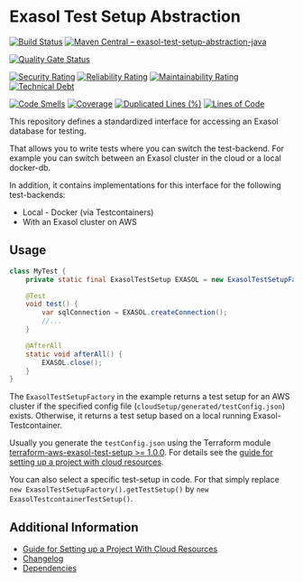 # Exasol Test Setup Abstraction

[![Build Status](https://github.com/exasol/exasol-test-setup-abstraction-java/actions/workflows/ci-build.yml/badge.svg)](https://github.com/exasol/exasol-test-setup-abstraction-java/actions/workflows/ci-build.yml)
[![Maven Central – exasol-test-setup-abstraction-java](https://img.shields.io/maven-central/v/com.exasol/exasol-test-setup-abstraction-java)](https://search.maven.org/artifact/com.exasol/exasol-test-setup-abstraction-java)

[![Quality Gate Status](https://sonarcloud.io/api/project_badges/measure?project=com.exasol%3Aexasol-test-setup-abstraction-java&metric=alert_status)](https://sonarcloud.io/dashboard?id=com.exasol%3Aexasol-test-setup-abstraction-java)

[![Security Rating](https://sonarcloud.io/api/project_badges/measure?project=com.exasol%3Aexasol-test-setup-abstraction-java&metric=security_rating)](https://sonarcloud.io/dashboard?id=com.exasol%3Aexasol-test-setup-abstraction-java)
[![Reliability Rating](https://sonarcloud.io/api/project_badges/measure?project=com.exasol%3Aexasol-test-setup-abstraction-java&metric=reliability_rating)](https://sonarcloud.io/dashboard?id=com.exasol%3Aexasol-test-setup-abstraction-java)
[![Maintainability Rating](https://sonarcloud.io/api/project_badges/measure?project=com.exasol%3Aexasol-test-setup-abstraction-java&metric=sqale_rating)](https://sonarcloud.io/dashboard?id=com.exasol%3Aexasol-test-setup-abstraction-java)
[![Technical Debt](https://sonarcloud.io/api/project_badges/measure?project=com.exasol%3Aexasol-test-setup-abstraction-java&metric=sqale_index)](https://sonarcloud.io/dashboard?id=com.exasol%3Aexasol-test-setup-abstraction-java)

[![Code Smells](https://sonarcloud.io/api/project_badges/measure?project=com.exasol%3Aexasol-test-setup-abstraction-java&metric=code_smells)](https://sonarcloud.io/dashboard?id=com.exasol%3Aexasol-test-setup-abstraction-java)
[![Coverage](https://sonarcloud.io/api/project_badges/measure?project=com.exasol%3Aexasol-test-setup-abstraction-java&metric=coverage)](https://sonarcloud.io/dashboard?id=com.exasol%3Aexasol-test-setup-abstraction-java)
[![Duplicated Lines (%)](https://sonarcloud.io/api/project_badges/measure?project=com.exasol%3Aexasol-test-setup-abstraction-java&metric=duplicated_lines_density)](https://sonarcloud.io/dashboard?id=com.exasol%3Aexasol-test-setup-abstraction-java)
[![Lines of Code](https://sonarcloud.io/api/project_badges/measure?project=com.exasol%3Aexasol-test-setup-abstraction-java&metric=ncloc)](https://sonarcloud.io/dashboard?id=com.exasol%3Aexasol-test-setup-abstraction-java)

This repository defines a standardized interface for accessing an Exasol database for testing.

That allows you to write tests where you can switch the test-backend. For example you can switch between an Exasol cluster in the cloud or a local docker-db.

In addition, it contains implementations for this interface for the following test-backends:

* Local - Docker (via Testcontainers)
* With an Exasol cluster on AWS

## Usage

```java
class MyTest {
    private static final ExasolTestSetup EXASOL = new ExasolTestSetupFactory("cloudSetup/generated/testConfig.json").getTestSetup();

    @Test
    void test() {
        var sqlConnection = EXASOL.createConnection();
        //...
    }

    @AfterAll
    static void afterAll() {
        EXASOL.close();
    }
}
```

The `ExasolTestSetupFactory` in the example returns a test setup for an AWS cluster if the specified config file (`cloudSetup/generated/testConfig.json`) exists. Otherwise, it returns a test setup based on a local running Exasol-Testcontainer.

Usually you generate the `testConfig.json` using the Terraform module [terraform-aws-exasol-test-setup >= 1.0.0](https://github.com/exasol/terraform-aws-exasol-test-setup/). For details see the [guide for setting up a project with cloud resources](doc/user_guide/setup_project_with_cloud_resources.md).

You can also select a specific test-setup in code. For that simply replace `new ExasolTestSetupFactory().getTestSetup()` by `new ExasolTestcontainerTestSetup()`.

## Additional Information

* [Guide for Setting up a Project With Cloud Resources](doc/user_guide/setup_project_with_cloud_resources.md)
* [Changelog](doc/changes/changelog.md)
* [Dependencies](dependencies.md)
